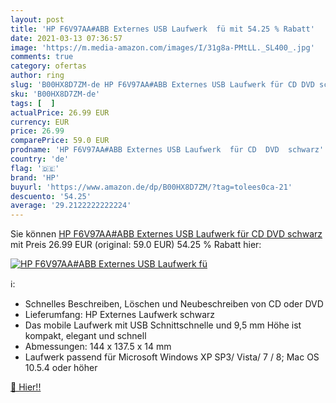 ```yaml
---
layout: post
title: 'HP F6V97AA#ABB Externes USB Laufwerk  fü mit 54.25 % Rabatt'
date: 2021-03-13 07:36:57
image: 'https://m.media-amazon.com/images/I/31g8a-PMtLL._SL400_.jpg'
comments: true
category: ofertas
author: ring
slug: 'B00HX8D7ZM-de HP F6V97AA#ABB Externes USB Laufwerk für CD DVD schwarz'
sku: 'B00HX8D7ZM-de'
tags: [  ]
actualPrice: 26.99 EUR
currency: EUR
price: 26.99
comparePrice: 59.0 EUR
prodname: 'HP F6V97AA#ABB Externes USB Laufwerk  für CD  DVD  schwarz'
country: 'de'
flag: '🇩🇪'
brand: 'HP'
buyurl: 'https://www.amazon.de/dp/B00HX8D7ZM/?tag=tolees0ca-21'
descuento: '54.25'
average: '29.2122222222224'
---
```


Sie können [HP F6V97AA#ABB Externes USB Laufwerk  für CD  DVD  schwarz](https://www.amazon.de/dp/B00HX8D7ZM/?tag=tolees0ca-21) mit Preis 26.99 EUR (original: 59.0 EUR) 54.25 % Rabatt hier:

[![HP F6V97AA#ABB Externes USB Laufwerk  fü](https://m.media-amazon.com/images/I/31g8a-PMtLL._SL400_.jpg)](https://www.amazon.de/dp/B00HX8D7ZM/?tag=tolees0ca-21)

ℹ️:

- Schnelles Beschreiben, Löschen und Neubeschreiben von CD oder DVD
- Lieferumfang: HP Externes Laufwerk schwarz
- Das mobile Laufwerk mit USB Schnittschnelle und 9,5 mm Höhe ist kompakt, elegant und schnell
- Abmessungen: 144 x 137.5 x 14 mm
- Laufwerk passend für Microsoft Windows XP SP3/ Vista/ 7 / 8; Mac OS 10.5.4 oder höher

[🛒 Hier!!](https://www.amazon.de/dp/B00HX8D7ZM/?tag=tolees0ca-21)
